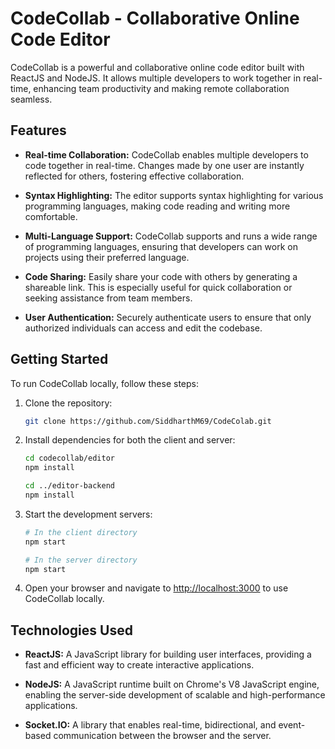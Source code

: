 # CodeCollab - Collaborative Online Code Editor

CodeCollab is a powerful and collaborative online code editor built with ReactJS and NodeJS. It allows multiple developers to work together in real-time, enhancing team productivity and making remote collaboration seamless.

## Features

- **Real-time Collaboration:** CodeCollab enables multiple developers to code together in real-time. Changes made by one user are instantly reflected for others, fostering effective collaboration.

- **Syntax Highlighting:** The editor supports syntax highlighting for various programming languages, making code reading and writing more comfortable.

- **Multi-Language Support:** CodeCollab supports and runs a wide range of programming languages, ensuring that developers can work on projects using their preferred language.

- **Code Sharing:** Easily share your code with others by generating a shareable link. This is especially useful for quick collaboration or seeking assistance from team members.

- **User Authentication:** Securely authenticate users to ensure that only authorized individuals can access and edit the codebase.

## Getting Started

To run CodeCollab locally, follow these steps:

1. Clone the repository:

   ```bash
   git clone https://github.com/SiddharthM69/CodeColab.git
   ```

2. Install dependencies for both the client and server:

   ```bash
   cd codecollab/editor
   npm install

   cd ../editor-backend
   npm install
   ```

3. Start the development servers:

   ```bash
   # In the client directory
   npm start

   # In the server directory
   npm start
   ```

4. Open your browser and navigate to [http://localhost:3000](http://localhost:3000) to use CodeCollab locally.

## Technologies Used

- **ReactJS:** A JavaScript library for building user interfaces, providing a fast and efficient way to create interactive applications.

- **NodeJS:** A JavaScript runtime built on Chrome's V8 JavaScript engine, enabling the server-side development of scalable and high-performance applications.

- **Socket.IO:** A library that enables real-time, bidirectional, and event-based communication between the browser and the server.
